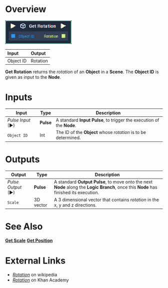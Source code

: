# Overview

![The Get Rotation Node.](../../../.gitbook/assets/toolbox/incari/object/get-rotation.PNG)

| Input | Output |
| :--- | :--- |
| Object ID | Rotation |

**Get Rotation** returns the *rotation* of an **Object** in a **Scene**. The **Object ID** is given as input to the **Node**.

# Inputs

|Input|Type|Description|
|---|---|---|
|*Pulse Input* (►)|**Pulse**|A standard **Input Pulse**, to trigger the execution of the **Node**.|
|`Object ID`|Int|The ID of the **Object** whose *rotation* is to be determined.

# Outputs

|Output|Type|Description|
|---|---|---|
|*Pulse Output* (►)|**Pulse**|A standard **Output Pulse**, to move onto the next **Node** along the **Logic Branch**, once this **Node** has finished its execution.|
|`Scale`| 3D vector | A 3 dimensional vector that contains *rotation* in the x, y and z directions.

# See Also
[**Get Scale**](get-scale.md)
[**Get Position**](get-position.md)

# External Links
- [*Rotation*](https://en.wikipedia.org/wiki/Rotation_matrix) on wikipedia
- [*Rotation*](https://www.khanacademy.org/computing/computer-programming/programming-games-visualizations/programming-3d-shapes/a/rotating-3d-shapes) on Khan Academy

